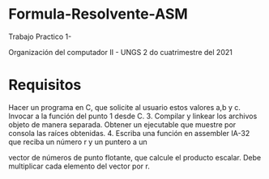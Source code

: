 # Formula-Resolvente-ASM
Trabajo Practico 1- 

Organización del computador II - UNGS 2
do cuatrimestre del 2021



# Requisitos
Hacer un programa en C, que solicite al usuario estos valores a,b y c. Invocar a la
función del punto 1 desde C.
3. Compilar y linkear los archivos objeto de manera separada. Obtener un ejecutable que
muestre por consola las raíces obtenidas.
4. Escriba una función en assembler IA-32 que reciba un número r y un puntero a un


vector de números de punto flotante, que calcule el producto escalar. Debe multiplicar
cada elemento del vector por r.



